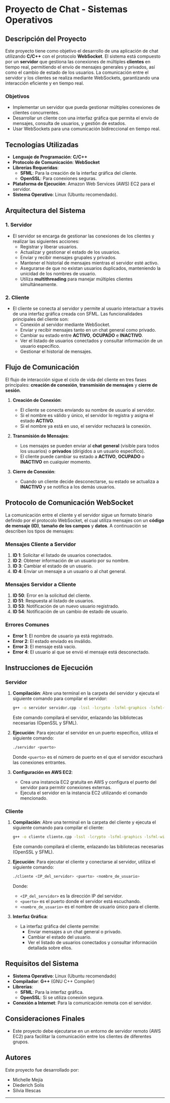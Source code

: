 # **Proyecto de Chat - Sistemas Operativos**

## **Descripción del Proyecto**

Este proyecto tiene como objetivo el desarrollo de una aplicación de chat utilizando **C/C++** con el protocolo **WebSocket**. El sistema está compuesto por un **servidor** que gestiona las conexiones de múltiples **clientes** en tiempo real, permitiendo el envío de mensajes generales y privados, así como el cambio de estado de los usuarios. La comunicación entre el servidor y los clientes se realiza mediante WebSockets, garantizando una interacción eficiente y en tiempo real.

### **Objetivos**
- Implementar un servidor que pueda gestionar múltiples conexiones de clientes concurrentes.
- Desarrollar un cliente con una interfaz gráfica que permita el envío de mensajes, consulta de usuarios, y gestión de estados.
- Usar WebSockets para una comunicación bidireccional en tiempo real.

## **Tecnologías Utilizadas**

- **Lenguaje de Programación**: **C/C++**
- **Protocolo de Comunicación**: **WebSocket**
- **Librerías Requeridas**:
  - **SFML**: Para la creación de la interfaz gráfica del cliente.
  - **OpenSSL**: Para conexiones seguras.
- **Plataforma de Ejecución**: Amazon Web Services (AWS) EC2 para el servidor.
- **Sistema Operativo**: Linux (Ubuntu recomendado).

## **Arquitectura del Sistema**

### **1. Servidor**
- El servidor se encarga de gestionar las conexiones de los clientes y realizar las siguientes acciones:
  - Registrar y liberar usuarios.
  - Actualizar y gestionar el estado de los usuarios.
  - Enviar y recibir mensajes grupales y privados.
  - Mantener el historial de mensajes mientras el servidor esté activo.
  - Asegurarse de que no existan usuarios duplicados, manteniendo la unicidad de los nombres de usuario.
  - Utiliza **multithreading** para manejar múltiples clientes simultáneamente.

### **2. Cliente**
- El cliente se conecta al servidor y permite al usuario interactuar a través de una interfaz gráfica creada con SFML. Las funcionalidades principales del cliente son:
  - Conexión al servidor mediante WebSocket.
  - Enviar y recibir mensajes tanto en un chat general como privado.
  - Cambiar su estado entre **ACTIVO**, **OCUPADO** e **INACTIVO**.
  - Ver el listado de usuarios conectados y consultar información de un usuario específico.
  - Gestionar el historial de mensajes.

## **Flujo de Comunicación**

El flujo de interacción sigue el ciclo de vida del cliente en tres fases principales: **creación de conexión**, **transmisión de mensajes** y **cierre de sesión**.

1. **Creación de Conexión**:
   - El cliente se conecta enviando su nombre de usuario al servidor.
   - Si el nombre es válido y único, el servidor lo registra y asigna el estado **ACTIVO**.
   - Si el nombre ya está en uso, el servidor rechazará la conexión.

2. **Transmisión de Mensajes**:
   - Los mensajes se pueden enviar al **chat general** (visible para todos los usuarios) o **privados** (dirigidos a un usuario específico).
   - El cliente puede cambiar su estado a **ACTIVO**, **OCUPADO** o **INACTIVO** en cualquier momento.

3. **Cierre de Conexión**:
   - Cuando un cliente decide desconectarse, su estado se actualiza a **INACTIVO** y se notifica a los demás usuarios.

## **Protocolo de Comunicación WebSocket**

La comunicación entre el cliente y el servidor sigue un formato binario definido por el protocolo WebSocket, el cual utiliza mensajes con un **código de mensaje (ID)**, **tamaño de los campos** y **datos**. A continuación se describen los tipos de mensajes:

### **Mensajes Cliente a Servidor**
1. **ID 1**: Solicitar el listado de usuarios conectados.
2. **ID 2**: Obtener información de un usuario por su nombre.
3. **ID 3**: Cambiar el estado de un usuario.
4. **ID 4**: Enviar un mensaje a un usuario o al chat general.

### **Mensajes Servidor a Cliente**
1. **ID 50**: Error en la solicitud del cliente.
2. **ID 51**: Respuesta al listado de usuarios.
3. **ID 53**: Notificación de un nuevo usuario registrado.
4. **ID 54**: Notificación de un cambio de estado de usuario.

### **Errores Comunes**
- **Error 1**: El nombre de usuario ya está registrado.
- **Error 2**: El estado enviado es inválido.
- **Error 3**: El mensaje está vacío.
- **Error 4**: El usuario al que se envió el mensaje está desconectado.

## **Instrucciones de Ejecución**

### **Servidor**
1. **Compilación**:
   Abre una terminal en la carpeta del servidor y ejecuta el siguiente comando para compilar el servidor:
   ```bash
   g++ -o servidor servidor.cpp -lssl -lcrypto -lsfml-graphics -lsfml-window -lsfml-system
   ```
   Este comando compilará el servidor, enlazando las bibliotecas necesarias (OpenSSL y SFML).

2. **Ejecución**:
   Para ejecutar el servidor en un puerto específico, utiliza el siguiente comando:
   ```bash
   ./servidor <puerto>
   ```
   Donde `<puerto>` es el número de puerto en el que el servidor escuchará las conexiones entrantes.

3. **Configuración en AWS EC2**:
   - Crea una instancia EC2 gratuita en AWS y configura el puerto del servidor para permitir conexiones externas.
   - Ejecuta el servidor en la instancia EC2 utilizando el comando mencionado.

### **Cliente**
1. **Compilación**:
   Abre una terminal en la carpeta del cliente y ejecuta el siguiente comando para compilar el cliente:
   ```bash
   g++ -o cliente cliente.cpp -lssl -lcrypto -lsfml-graphics -lsfml-window -lsfml-system
   ```
   Este comando compilará el cliente, enlazando las bibliotecas necesarias (OpenSSL y SFML).

2. **Ejecución**:
   Para ejecutar el cliente y conectarse al servidor, utiliza el siguiente comando:
   ```bash
   ./cliente <IP_del_servidor> <puerto> <nombre_de_usuario>
   ```
   Donde:
   - `<IP_del_servidor>` es la dirección IP del servidor.
   - `<puerto>` es el puerto donde el servidor está escuchando.
   - `<nombre_de_usuario>` es el nombre de usuario único para el cliente.

3. **Interfaz Gráfica**:
   - La interfaz gráfica del cliente permite:
     - Enviar mensajes a un chat general o privado.
     - Cambiar el estado del usuario.
     - Ver el listado de usuarios conectados y consultar información detallada sobre ellos.

## **Requisitos del Sistema**
- **Sistema Operativo**: Linux (Ubuntu recomendado)
- **Compilador**: **G++** (GNU C++ Compiler)
- **Librerías**:
  - **SFML**: Para la interfaz gráfica.
  - **OpenSSL**: Si se utiliza conexión segura.
- **Conexión a Internet**: Para la comunicación remota con el servidor.

## **Consideraciones Finales**
- Este proyecto debe ejecutarse en un entorno de servidor remoto (AWS EC2) para facilitar la comunicación entre los clientes de diferentes grupos.

## **Autores**

Este proyecto fue desarrollado por:
- Michelle Mejía
- Diederich Solis
- Silvia Illescas
  
---

